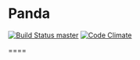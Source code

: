 # Panda
[![Build Status master](https://travis-ci.org/matthias-springer/deli.png?branch=master)](https://travis-ci.org/matthias-springer/deli)
[![Code Climate](https://codeclimate.com/github/matthias-springer/deli.png)](https://codeclimate.com/github/matthias-springer/deli)

====

